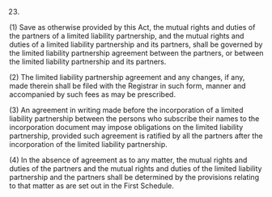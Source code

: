 23.
(1) Save as otherwise provided by this Act, the mutual rights and duties of the partners of a limited liability partnership, and the mutual rights and duties of a limited liability partner­ship and its partners, shall be governed by the limited liability partnership agreement between the partners, or between the limit­ed liability partnership and its partners.

(2) The limited liability partnership agreement and any changes, if any, made therein shall be filed with the Registrar in such form, manner and accompanied by such fees as may be prescribed.

(3) An agreement in writing made before the incorporation of a limited liability partnership between the persons who subscribe their names to the incorporation document may impose obligations on the limited liability partnership, provided such agreement is ratified by all the partners after the incorporation of the limited liability partnership.

(4) In the absence of agreement as to any matter, the mutual rights and duties of the partners and the mutual rights and duties of the limited liability partnership and the partners shall be determined by the provisions relating to that matter as are set out in the First Schedule.
